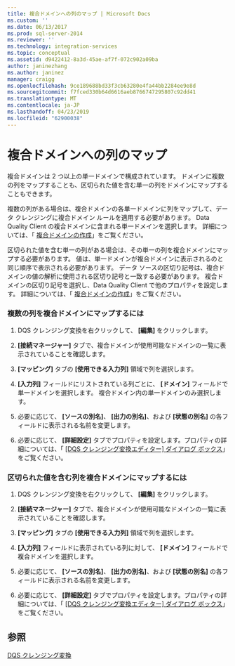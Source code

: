 ```yaml
---
title: 複合ドメインへの列のマップ | Microsoft Docs
ms.custom: ''
ms.date: 06/13/2017
ms.prod: sql-server-2014
ms.reviewer: ''
ms.technology: integration-services
ms.topic: conceptual
ms.assetid: d9422412-8a3d-45ae-af7f-072c902a09ba
author: janinezhang
ms.author: janinez
manager: craigg
ms.openlocfilehash: 9ce189688bd33f3cb63280e4fa44bb2284ee9e8d
ms.sourcegitcommit: f7fced330b64d6616aeb8766747295807c92dd41
ms.translationtype: MT
ms.contentlocale: ja-JP
ms.lasthandoff: 04/23/2019
ms.locfileid: "62900038"
---
```

# <a name="map-columns-to-composite-domains"></a>複合ドメインへの列のマップ
  複合ドメインは 2 つ以上の単一ドメインで構成されています。 ドメインに複数の列をマップすることも、区切られた値を含む単一の列をドメインにマップすることもできます。  
  
 複数の列がある場合は、複合ドメインの各単一ドメインに列をマップして、データ クレンジングに複合ドメイン ルールを適用する必要があります。 Data Quality Client の複合ドメインに含まれる単一ドメインを選択します。 詳細については、「 [複合ドメインの作成](../../../data-quality-services/create-a-composite-domain.md)」をご覧ください。  
  
 区切られた値を含む単一の列がある場合は、その単一の列を複合ドメインにマップする必要があります。 値は、単一ドメインが複合ドメインに表示されるのと同じ順序で表示される必要があります。 データ ソースの区切り記号は、複合ドメインの値の解析に使用される区切り記号と一致する必要があります。 複合ドメインの区切り記号を選択し、Data Quality Client で他のプロパティを設定します。 詳細については、「 [複合ドメインの作成](../../../data-quality-services/create-a-composite-domain.md)」をご覧ください。  
  
### <a name="to-map-multiple-columns-to-a-composite-domain"></a>複数の列を複合ドメインにマップするには  
  
1.  DQS クレンジング変換を右クリックして、 **[編集]** をクリックします。  
  
2.  **[接続マネージャー]** タブで、複合ドメインが使用可能なドメインの一覧に表示されていることを確認します。  
  
3.  **[マッピング]** タブの **[使用できる入力列]** 領域で列を選択します。  
  
4.  **[入力列]** フィールドにリストされている列ごとに、 **[ドメイン]** フィールドで単一ドメインを選択します。 複合ドメイン内の単一ドメインのみ選択します。  
  
5.  必要に応じて、 **[ソースの別名]**、 **[出力の別名]**、および **[状態の別名]** の各フィールドに表示される名前を変更します。  
  
6.  必要に応じて、 **[詳細設定]** タブでプロパティを設定します。プロパティの詳細については、「 [[DQS クレンジング変換エディター] ダイアログ ボックス](../../dqs-cleansing-transformation-editor-dialog-box.md)」をご覧ください。  
  
### <a name="to-map-a-column-with-delimited-values-to-a-composite-domain"></a>区切られた値を含む列を複合ドメインにマップするには  
  
1.  DQS クレンジング変換を右クリックして、 **[編集]** をクリックします。  
  
2.  **[接続マネージャー]** タブで、複合ドメインが使用可能なドメインの一覧に表示されていることを確認します。  
  
3.  **[マッピング]** タブの **[使用できる入力列]** 領域で列を選択します。  
  
4.  **[入力列]** フィールドに表示されている列に対して、 **[ドメイン]** フィールドで複合ドメインを選択します。  
  
5.  必要に応じて、 **[ソースの別名]**、 **[出力の別名]**、および **[状態の別名]** の各フィールドに表示される名前を変更します。  
  
6.  必要に応じて、 **[詳細設定]** タブでプロパティを設定します。プロパティの詳細については、「 [[DQS クレンジング変換エディター] ダイアログ ボックス](../../dqs-cleansing-transformation-editor-dialog-box.md)」をご覧ください。  
  
## <a name="see-also"></a>参照  
 [DQS クレンジング変換](dqs-cleansing-transformation.md)  
  
  

